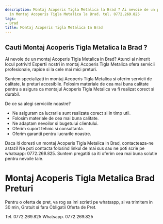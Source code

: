 ```yaml
---
description: Montaj Acoperis Tigla Metalica la Brad ? Ai nevoie de un profesionist
  in Montaj Acoperis Tigla Metalica la Brad. tel. 0772.269.825
tags:
- Brad
title: Montaj Acoperis Tigla Metalica In Brad
---
```



## Cauti Montaj Acoperis Tigla Metalica la Brad ?

Ai nevoie de un montaj Acoperis Tigla Metalica in Brad? Atunci ai nimerit locul potrivit! Expertii nostri in montaj Acoperis Tigla Metalica ofera servicii profesionale, rapide si la cele mai mici preturi.

Suntem specializati in montaj Acoperis Tigla Metalica si oferim servicii de calitate, la preturi accesibile. Folosim materiale de cea mai buna calitate pentru a asigura ca montajul Acoperis Tigla Metalica va fi realizat corect si durabil.

De ce sa alegi serviciile noastre?

- Ne asiguram ca lucrarile sunt realizate corect si in timp util.
- Folosim materiale de cea mai buna calitate.
- Ne adaptam nevoilor si bugetului clientului.
- Oferim suport tehnic si consultanta.
- Oferim garantii pentru lucrarile noastre.

Daca iti doresti un montaj Acoperis Tigla Metalica in Brad, contacteaza-ne astazi! Ne poti contacta folosind linkul de mai sus sau ne poti scrie pe whatsapp: 0772.269.825. Suntem pregatiti sa iti oferim cea mai buna solutie pentru nevoile tale.

# Montaj Acoperis Tigla Metalica Brad Preturi
Pentru o oferta de pret, va rog sa imi scrieti pe whatsapp, si va trimitem in 30 min, Gratuit si fara Obligatii Oferta de Pret.

Tel. 0772.269.825
Whatsapp. 0772.269.825